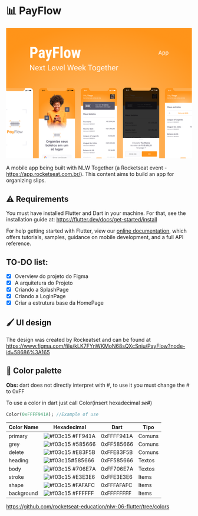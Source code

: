 # 📊 PayFlow

<img src="assets/images/Capa.png">

A mobile app being built with NLW Together (a Rocketseat event - https://app.rocketseat.com.br/). This content aims to build an app for organizing slips.

## ⚠️ Requirements

You must have installed Flutter and Dart in your machine. For that, see the installation guide at: https://flutter.dev/docs/get-started/install

For help getting started with Flutter, view our
[online documentation](https://flutter.dev/docs), which offers tutorials,
samples, guidance on mobile development, and a full API reference.

## TO-DO list:
- [x] Overview do projeto do Figma
- [x] A arquitetura do Projeto
- [x] Criando a SplashPage
- [x] Criando a LoginPage
- [x] Criar a estrutura base da HomePage

## 🖌️ UI design

The design was created by Rockeatset and can be found at https://www.figma.com/file/kLK7FYnWKMoN68sQXcSniu/PayFlow?node-id=58686%3A165

## 🎨 Color palette

**Obs:** dart does not directly interpret with #, to use it you must change the # to 0xFF

To use a color in dart just call Color(insert hexadecimal _se_#)
```dart
Color(0xFFFF941A); //Example of use
``` 

| Color Name | Hexadecimal | Dart | Tipo |
|--|--|--|--|
| primary |![#f03c15](https://via.placeholder.com/20/FF941A/000000?text=+) #FF941A |0xFFFF941A |Comuns |
| grey | ![#f03c15](https://via.placeholder.com/20/585666/000000?text=+) #585666| 0xFF585666|Comuns |
| delete |![#f03c15](https://via.placeholder.com/20/E83F5B/000000?text=+) #E83F5B|0xFFE83F5B |Comuns |
| heading |![#f03c15](https://via.placeholder.com/20/585666/000000?text=+)#585666| 0xFF585666|Textos |
| body |![#f03c15](https://via.placeholder.com/20/706E7A/000000?text=+) #706E7A|0xFF706E7A |Textos |
| stroke |![#f03c15](https://via.placeholder.com/20/E3E3E6/000000?text=+) #E3E3E6|0xFFE3E3E6 |Items |
| shape |![#f03c15](https://via.placeholder.com/20/FAFAFC/000000?text=+) #FAFAFC|0xFFFAFAFC |Items |
| background |![#f03c15](https://via.placeholder.com/20/FFFFFF/000000?text=+) #FFFFFF| 0xFFFFFFFF|Items |

https://github.com/rocketseat-education/nlw-06-flutter/tree/colors

